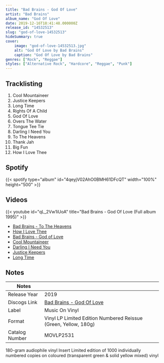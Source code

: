 ```yaml
---
title: "Bad Brains - God Of Love"
artist: "Bad Brains"
album_name: "God Of Love"
date: 2019-12-16T18:41:48.000000Z
release_id: "14532513"
slug: "god-of-love-14532513"
hideSummary: true
cover:
    image: "god-of-love-14532513.jpg"
    alt: "God Of Love by Bad Brains"
    caption: "God Of Love by Bad Brains"
genres: ["Rock", "Reggae"]
styles: ["Alternative Rock", "Hardcore", "Reggae", "Punk"]
---
```


## Tracklisting
1. Cool Mountaineer
2. Justice Keepers
3. Long Time
4. Rights Of A Child
5. God Of Love
6. Overs The Water
7. Tongue Tee Tie
8. Darling I Need You
9. To The Heavens
10. Thank Jah
11. Big Fun
12. How I Love Thee


## Spotify
{{< spotify type="album" id="4qeyjV02AhO0BMH61DFcQT" width="100%" height="500" >}}



## Videos
{{< youtube id="qL_2Vw1iUoA" title="Bad Brains - God Of Love (Full album 1995)" >}}
- [Bad Brains - To The Heavens](https://www.youtube.com/watch?v=9scEyRRKRHU)
- [How I Love Thee](https://www.youtube.com/watch?v=HlUQmaEBRLE)
- [Bad Brains  -  God of Love](https://www.youtube.com/watch?v=ryLmymTTfGg)
- [Cool Mountaineer](https://www.youtube.com/watch?v=boZu3RvzApE)
- [Darling I Need You](https://www.youtube.com/watch?v=SadIA-zX4vk)
- [Justice Keepers](https://www.youtube.com/watch?v=isp3qJH_jlI)
- [Long Time](https://www.youtube.com/watch?v=jUVw_nD5Hws)

## Notes
| Notes          |             |
| ---------------| ----------- |
| Release Year   | 2019 |
| Discogs Link   | [Bad Brains - God Of Love](https://www.discogs.com/release/14532513-Bad-Brains-God-Of-Love) |
| Label          | Music On Vinyl |
| Format         | Vinyl LP Limited Edition Numbered Reissue (Green, Yellow, 180g) |
| Catalog Number | MOVLP2531 |

180-gram audiophile vinyl
Insert
Limited edition of 1000 individually numbered copies on coloured (transparent green & solid yellow mixed) vinyl
